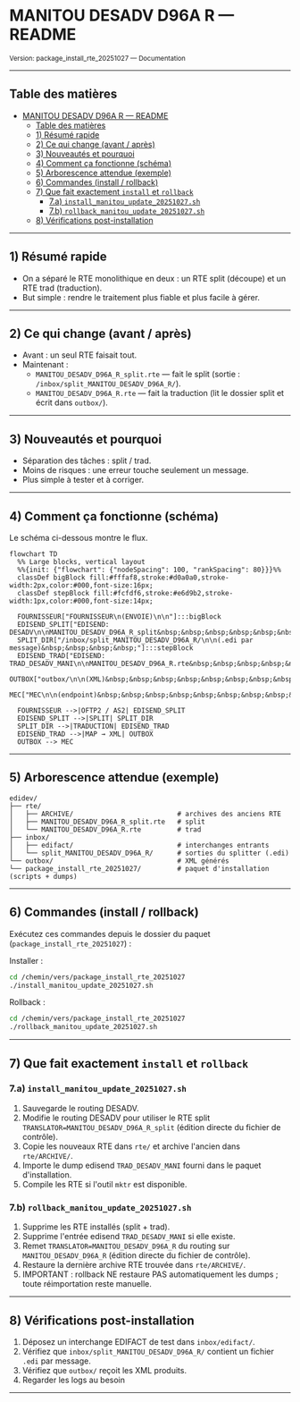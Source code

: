 # MANITOU DESADV D96A R — README

<small>Version: package_install_rte_20251027 — Documentation</small>

---

## Table des matières

- [MANITOU DESADV D96A R — README](#manitou-desadv-d96a-r--readme)
  - [Table des matières](#table-des-matières)
  - [1) Résumé rapide](#1-résumé-rapide)
  - [2) Ce qui change (avant / après)](#2-ce-qui-change-avant--après)
  - [3) Nouveautés et pourquoi](#3-nouveautés-et-pourquoi)
  - [4) Comment ça fonctionne (schéma)](#4-comment-ça-fonctionne-schéma)
  - [5) Arborescence attendue (exemple)](#5-arborescence-attendue-exemple)
  - [6) Commandes (install / rollback)](#6-commandes-install--rollback)
  - [7) Que fait exactement `install` et `rollback`](#7-que-fait-exactement-install-et-rollback)
    - [7.a) `install_manitou_update_20251027.sh`](#7a-install_manitou_update_20251027sh)
    - [7.b) `rollback_manitou_update_20251027.sh`](#7b-rollback_manitou_update_20251027sh)
  - [8) Vérifications post-installation](#8-vérifications-post-installation)
  

---

## 1) Résumé rapide

- On a séparé le RTE monolithique en deux : un RTE split (découpe) et un RTE trad (traduction).
- But simple : rendre le traitement plus fiable et plus facile à gérer.

---

## 2) Ce qui change (avant / après)

- Avant : un seul RTE faisait tout.
- Maintenant :
  - `MANITOU_DESADV_D96A_R_split.rte` — fait le split (sortie : `/inbox/split_MANITOU_DESADV_D96A_R/`).
  - `MANITOU_DESADV_D96A_R.rte` — fait la traduction (lit le dossier split et écrit dans `outbox/`).

---

## 3) Nouveautés et pourquoi

- Séparation des tâches : split / trad.
- Moins de risques : une erreur touche seulement un message.
- Plus simple à tester et à corriger.

---

## 4) Comment ça fonctionne (schéma)

Le schéma ci-dessous montre le flux.

<a id="4-comment-ca-fonctionne-schema"></a>

```mermaid
flowchart TD
  %% Large blocks, vertical layout
  %%{init: {"flowchart": {"nodeSpacing": 100, "rankSpacing": 80}}}%%
  classDef bigBlock fill:#fffaf8,stroke:#d0a0a0,stroke-width:2px,color:#000,font-size:16px;
  classDef stepBlock fill:#fcfdf6,stroke:#e6d9b2,stroke-width:1px,color:#000,font-size:14px;

  FOURNISSEUR["FOURNISSEUR\n(ENVOIE)\n\n"]:::bigBlock
  EDISEND_SPLIT["EDISEND: DESADV\n\nMANITOU_DESADV_D96A_R_split&nbsp;&nbsp;&nbsp;&nbsp;&nbsp;&nbsp;&nbsp;&nbsp;"]:::stepBlock
  SPLIT_DIR["/inbox/split_MANITOU_DESADV_D96A_R/\n\n(.edi par message)&nbsp;&nbsp;&nbsp;&nbsp;"]:::stepBlock
  EDISEND_TRAD["EDISEND: TRAD_DESADV_MANI\n\nMANITOU_DESADV_D96A_R.rte&nbsp;&nbsp;&nbsp;&nbsp;&nbsp;"]:::stepBlock
  OUTBOX["outbox/\n\n(XML)&nbsp;&nbsp;&nbsp;&nbsp;&nbsp;&nbsp;&nbsp;&nbsp;&nbsp;&nbsp;&nbsp;"]:::stepBlock
  MEC["MEC\n\n(endpoint)&nbsp;&nbsp;&nbsp;&nbsp;&nbsp;&nbsp;&nbsp;&nbsp;&nbsp;&nbsp;"]:::bigBlock

  FOURNISSEUR -->|OFTP2 / AS2| EDISEND_SPLIT
  EDISEND_SPLIT -->|SPLIT| SPLIT_DIR
  SPLIT_DIR -->|TRADUCTION| EDISEND_TRAD
  EDISEND_TRAD -->|MAP → XML| OUTBOX
  OUTBOX --> MEC
```

---

## 5) Arborescence attendue (exemple)

```
edidev/
├── rte/
│   ├── ARCHIVE/                          # archives des anciens RTE
│   ├── MANITOU_DESADV_D96A_R_split.rte   # split
│   └── MANITOU_DESADV_D96A_R.rte         # trad
├── inbox/
│   ├── edifact/                          # interchanges entrants
│   └── split_MANITOU_DESADV_D96A_R/      # sorties du splitter (.edi)
└── outbox/                               # XML générés
└── package_install_rte_20251027/         # paquet d'installation (scripts + dumps)
```

---

## 6) Commandes (install / rollback)

Exécutez ces commandes depuis le dossier du paquet (`package_install_rte_20251027`) :

Installer :

```bash
cd /chemin/vers/package_install_rte_20251027
./install_manitou_update_20251027.sh
```

Rollback :

```bash
cd /chemin/vers/package_install_rte_20251027
./rollback_manitou_update_20251027.sh
```

---

## 7) Que fait exactement `install` et `rollback`

### 7.a) `install_manitou_update_20251027.sh`

1. Sauvegarde le routing DESADV.
2. Modifie le routing DESADV pour utiliser le RTE split `TRANSLATOR=MANITOU_DESADV_D96A_R_split` (édition directe du fichier de contrôle).
3. Copie les nouveaux RTE dans `rte/` et archive l'ancien dans `rte/ARCHIVE/`.
4. Importe le dump edisend `TRAD_DESADV_MANI` fourni dans le paquet d'installation.
5. Compile les RTE si l'outil `mktr` est disponible.

### 7.b) `rollback_manitou_update_20251027.sh`

1. Supprime les RTE installés (split + trad).
2. Supprime l'entrée edisend `TRAD_DESADV_MANI` si elle existe.
3. Remet `TRANSLATOR=MANITOU_DESADV_D96A_R` du routing sur `MANITOU_DESADV_D96A_R` (édition directe du fichier de contrôle).
4. Restaure la dernière archive RTE trouvée dans `rte/ARCHIVE/`.
5. IMPORTANT : rollback NE restaure PAS automatiquement les dumps ; toute réimportation reste manuelle.

---

## 8) Vérifications post-installation

1. Déposez un interchange EDIFACT de test dans `inbox/edifact/`.
2. Vérifiez que `inbox/split_MANITOU_DESADV_D96A_R/` contient un fichier `.edi` par message.
3. Vérifiez que `outbox/` reçoit les XML produits.
4. Regarder les logs au besoin

---
